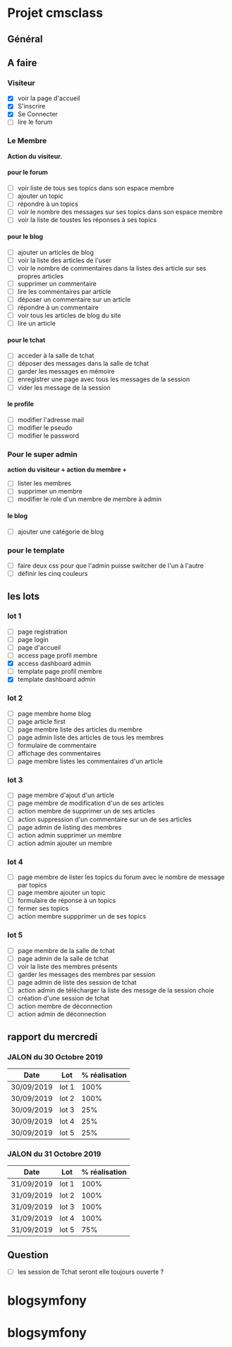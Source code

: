 # Projet cmsclass

## Général

## A faire

### Visiteur

- [x] voir la page d'accueil
- [x] S'inscrire
- [x] Se Connecter
- [ ] lire le forum

### Le Membre

**__Action du visiteur.__**

#### pour le forum

- [ ] voir liste de tous ses topics dans son espace membre
- [ ] ajouter un topic
- [ ] répondre à un topics
- [ ] voir le nombre des messages sur ses topics dans son espace membre
- [ ] voir la liste de toustes les réponses à ses topics

#### pour le blog

- [ ] ajouter un articles de blog
- [ ] voir la liste des articles de l'user
- [ ] voir le nombre de commentaires dans la listes des article sur ses propres articles
- [ ] supprimer un commentaire
- [ ] lire les commentaires par article
- [ ] déposer un commentaire sur un article
- [ ] répondre à un commentaire
- [ ] voir tous les articles de blog du site
- [ ] lire un article

#### pour le tchat

- [ ] acceder à la salle de tchat
- [ ] déposer des messages dans la salle de tchat
- [ ] garder les messages en mémoire
- [ ] enregistrer une page avec tous les messages de la session
- [ ] vider les message de la session

#### le profile

- [ ] modifier l'adresse mail
- [ ] modifier le pseudo
- [ ] modifier le password

### Pour le super admin

**__action du visiteur + action du membre +__**

- [ ] lister les membres
- [ ] supprimer un membre
- [ ] modifier le role d'un membre de membre à admin

#### le blog

- [ ] ajouter une catégorie de blog

### pour le template

- [ ] faire deux css pour que l'admin puisse switcher de l'un à l'autre
- [ ] définir les cinq couleurs

## les lots

### lot 1

- [ ] page registration
- [ ] page login
- [ ] page d'accueil
- [ ] access page profil membre
- [x] access dashboard admin
- [ ] template page profil membre
- [x] template dashboard admin

### lot 2

- [ ] page membre home blog
- [ ] page article first
- [ ] page membre liste des articles du membre
- [ ] page admin liste des articles de tous les membres
- [ ] formulaire de commentaire
- [ ] affichage des commentaires
- [ ] page membre listes les commentaires d'un article

### lot 3

- [ ] page membre d'ajout d'un article
- [ ] page membre de modification d'un de ses articles
- [ ] action membre de supprimer un de ses articles
- [ ] action suppression d'un commentaire sur un de ses articles
- [ ] page admin de listing des membres
- [ ] action admin supprimer un membre
- [ ] action admin ajouter un membre

### lot 4

- [ ] page membre de lister les topics du forum avec le nombre de message par topics
- [ ] page membre ajouter un topic
- [ ] formulaire de réponse à un topics
- [ ] fermer ses topics
- [ ] action membre suppprimer un de ses topics

### lot 5

- [ ] page membre de la salle de tchat
- [ ] page admin de la salle de tchat
- [ ] voir la liste des membres présents
- [ ] garder les messages des membres par session
- [ ] page admin de liste des session de tchat
- [ ] action admin de télécharger la liste des messge de la session choie
- [ ] création d'une session de tchat
- [ ] action membre de déconnection
- [ ] action admin de déconnection

## rapport du mercredi

### JALON du 30 Octobre 2019

Date | Lot | % réalisation |
------------ | ------------- | ---------- |
30/09/2019 | lot 1 | 100%|
30/09/2019 | lot 2 | 100%|
30/09/2019 | lot 3 | 25%|
30/09/2019 | lot 4 | 25%|
30/09/2019 | lot 5 | 25%|

### JALON du 31 Octobre 2019

Date | Lot | % réalisation |
------------ | ------------- | ---------- |
31/09/2019 | lot 1 | 100%|
31/09/2019 | lot 2 | 100%|
31/09/2019 | lot 3 | 100%|
31/09/2019 | lot 4 | 100%|
31/09/2019 | lot 5 | 75%|

## Question

- [ ] les session de Tchat seront elle toujours ouverte ?
# blogsymfony
# blogsymfony
